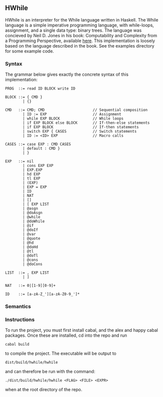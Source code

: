 ## HWhile
HWhile is an interpreter for the While language written in Haskell. The While
language is a simple imperative programming language, with while-loops,
assignment, and a single data type: binary trees. The language was concieved by
Neil D. Jones in his book: Computability and Complexity from a Programming
Perspective, available [here](http://www.diku.dk/~neil/Comp2book.html). This
implementation is loosely based on the language described in the book. See the
examples directory for some example code.

### Syntax
The grammar below gives exactly the concrete syntax of this implementation:

    PROG  ::= read ID BLOCK write ID
    
    BLOCK ::= { CMD }
            | {}

    CMD   ::= CMD; CMD                      // Sequential composition
            | ID := EXP                     // Assignment
            | while EXP BLOCK               // While loops
            | if EXP BLOCK else BLOCK       // If-then-else statements
            | if EXP BLOCK                  // If-then statements
            | switch EXP { CASES            // Switch statements
            | ID := <ID> EXP                // Macro calls

    CASES ::= case EXP : CMD CASES
            | default : CMD }
            | }

    EXP   ::= nil
            | cons EXP EXP
            | EXP.EXP
            | hd EXP
            | tl EXP
            | (EXP)
            | EXP = EXP
            | ID
            | NAT
            | []
            | [ EXP LIST
            | @asgn
            | @doAsgn
            | @while
            | @doWhile
            | @if
            | @doIf
            | @var
            | @quote
            | @hd
            | @doHd
            | @tl
            | @doTl
            | @cons
            | @doCons
          
    LIST  ::= , EXP LIST
            | ]
          
    NAT   ::= 0|[1-9][0-9]+
          
    ID    ::= [a-zA-Z_'][a-zA-Z0-9_']*

### Semantics

### Instructions
To run the project, you must first install cabal, and the alex and happy cabal
packages. Once these are installed, cd into the repo and run

    cabal build

to compile the project. The executable will be output to

    dist/build/hwhile/hwhile

and can therefore be run with the command:

    ./dist/build/hwhile/hwhile <FLAG> <FILE> <EXPR>

when at the root directory of the repo.
